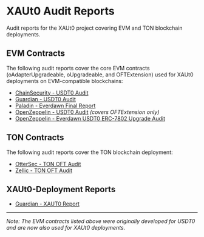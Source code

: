 # XAUt0 Audit Reports

Audit reports for the XAUt0 project covering EVM and TON blockchain deployments.

## EVM Contracts

The following audit reports cover the core EVM contracts (oAdapterUpgradeable, oUpgradeable, and OFTExtension) used for XAUt0 deployments on EVM-compatible blockchains:

- [ChainSecurity - USDT0 Audit](ChainSecurity/ChainSecurity_USDT0_audit.pdf)
- [Guardian - USDT0 Audit](Guardian/2025-01-14_USDT0.pdf)
- [Paladin - Everdawn Final Report](Paladin/20250110_Paladin_Everdawn_Final_Report.pdf)
- [OpenZeppelin - USDT0 Audit](Openzeppelin/USDT0_Audit.pdf) *(covers OFTExtension only)*
- [OpenZeppelin - Everdawn USDT0 ERC-7802 Upgrade Audit](Openzeppelin/Everdawn%20USDT0%20ERC-7802%20Upgrade%20Audit.pdf)

## TON Contracts

The following audit reports cover the TON blockchain deployment:

- [OtterSec - TON OFT Audit](OtterSec/TON_OFT-Ottersec-23May2025.pdf)
- [Zellic - TON OFT Audit](Zellic/TON_OFT-Zellic-19May2025.pdf)

## XAUt0-Deployment Reports

- [Guardian - XAUT0 Report](Guardian/Guardian_XAUT0_Report.pdf)

---

*Note: The EVM contracts listed above were originally developed for USDT0 and are now also used for XAUt0 deployments.*
